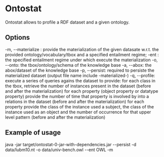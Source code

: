 # Ontostat

Ontostat allows to profile a RDF dataset and a given ontology.

## Options

-m, --materialize : provide the materialization of the given datasate w.r.t. the provided ontology/vocabulary/tbox and a specified entailment regime;
-ent : the specified entailment regime under which execute the materialization
-o, --onto: the tbox/ontology/schema of the knowledge base
-a, --abox: the abox/dataset of the knowledge base
-p, --persist: required to persiste the materialized dataset (output file name include -materialized-<ENTAILMENT>)
-q, --profile: execute a series of queries agains the dataset to provide:
	for each class in the tbox, retrieve the number of instances present in the dataset (before and after the materialization)
	for each property (object property or datatype property) provide the number of time that property is involved by into a relations in the dataset (before and after the materialization)
	for each property provide the class of the instance used a subject, the class of the instance used as an object and the number of occurrence for that upper level pattern (before and after the materialization) 


## Example of usage

java -jar target/ontostat-0-jar-with-dependencies.jar --persist -d data/lubm10.nt -o data/univ-bench.owl --ent OWL -m
